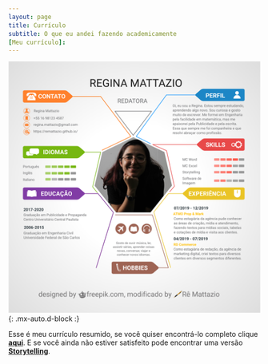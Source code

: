 ```yaml
---
layout: page
title: Currículo
subtitle: O que eu andei fazendo academicamente
[Meu currículo]:
---
```


![curriculo](/assets/img/curriculo2.svg){: .mx-auto.d-block :}

Esse é meu currículo resumido, se você quiser encontrá-lo completo clique [**aqui**](curriculocompleto.md). E se você ainda não estiver satisfeito pode encontrar uma versão [**Storytelling**]().
